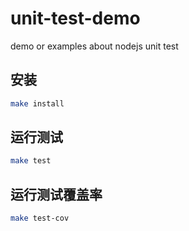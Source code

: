 unit-test-demo
==============

demo or examples about nodejs unit test

## 安装
```bash
make install
```

## 运行测试
```bash
make test
```

## 运行测试覆盖率

```bash
make test-cov
```
